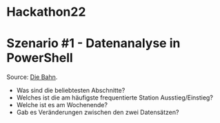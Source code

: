 # Hackathon22

# Szenario #1 - Datenanalyse in PowerShell
Source: [Die Bahn](https://data.deutschebahn.com/dataset/passagierzahlung-s-bahn-hamburg.html#).


* Was sind die beliebtesten Abschnitte​?
* Welches ist die am häufigste frequentierte Station Ausstieg/Einstieg?
* Welche ist es am Wochenende?​
* Gab es Veränderungen zwischen den zwei Datensätzen?